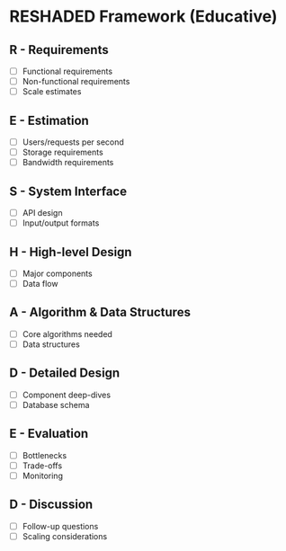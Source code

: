 # RESHADED Framework (Educative)

## R - Requirements
- [ ] Functional requirements
- [ ] Non-functional requirements
- [ ] Scale estimates

## E - Estimation
- [ ] Users/requests per second
- [ ] Storage requirements
- [ ] Bandwidth requirements

## S - System Interface
- [ ] API design
- [ ] Input/output formats

## H - High-level Design
- [ ] Major components
- [ ] Data flow

## A - Algorithm & Data Structures
- [ ] Core algorithms needed
- [ ] Data structures

## D - Detailed Design
- [ ] Component deep-dives
- [ ] Database schema

## E - Evaluation
- [ ] Bottlenecks
- [ ] Trade-offs
- [ ] Monitoring

## D - Discussion
- [ ] Follow-up questions
- [ ] Scaling considerations
